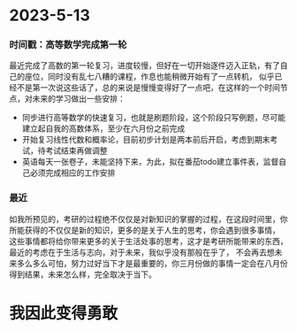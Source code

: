 # 2023-5-13

### 时间戳：高等数学完成第一轮

最近完成了高数的第一轮复习，进度较慢，但好在一切开始逐件迈入正轨，有了自己的座位，同时没有乱七八糟的课程，作息也能稍微开始有了一点转机，
似乎已经不是第一次说这些话了，总的来说是慢慢变得好了一点吧，在这样的一个时间节点，对未来的学习做出一些安排：
- 同步进行高等数学的快速复习，也就是刷题阶段，这个阶段只写例题，尽可能建立起自我的高数体系，至少在六月份之前完成
- 开始复习线性代数和概率论，目前初步计划是两本前后开启，考虑到期末考试，待考试结束再做调整
- 英语每天一张卷子，未能坚持下来，为此，拟在番茄todo建立事件表，监督自己必须完成相应的工作安排

### 最近

如我所预见的，考研的过程绝不仅仅是对新知识的掌握的过程，在这段时间里，你所能获得的不仅仅是新的知识，更多的是关于人生的思考，你会遇到很多事情，
这些事情都将给你带来更多的关于生活处事的思考，这才是考研所能带来的东西，最近的考虑在于生活与志向，对于未来，我似乎没有那般在乎了，
不会再去想未来多么多么可怕，努力过好当下才是最重要的，你三月份做的事情一定会在八月份得到结果，未来怎么样，完全取决于当下。

# 我因此变得勇敢
